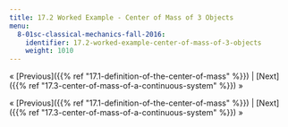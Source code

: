 ```yaml
---
title: 17.2 Worked Example - Center of Mass of 3 Objects
menu:
  8-01sc-classical-mechanics-fall-2016:
    identifier: 17.2-worked-example-center-of-mass-of-3-objects
    weight: 1010
---
```

« [Previous]({{% ref "17.1-definition-of-the-center-of-mass" %}}) | [Next]({{% ref "17.3-center-of-mass-of-a-continuous-system" %}}) »

« [Previous]({{% ref "17.1-definition-of-the-center-of-mass" %}}) | [Next]({{% ref "17.3-center-of-mass-of-a-continuous-system" %}}) »